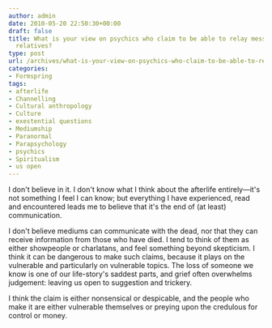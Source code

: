 ```yaml
---
author: admin
date: 2010-05-20 22:50:30+00:00
draft: false
title: What is your view on psychics who claim to be able to relay messages from dead
  relatives?
type: post
url: /archives/what-is-your-view-on-psychics-who-claim-to-be-able-to-relay-messages-from-dead-relatives/
categories:
- Formspring
tags:
- afterlife
- Channelling
- Cultural anthropology
- Culture
- exestential questions
- Mediumship
- Paranormal
- Parapsychology
- psychics
- Spiritualism
- us open
---
```


I don't believe in it. I don't know what I think about the afterlife entirely—it's not something I feel I can know; but everything I have experienced, read and encountered leads me to believe that it's the end of (at least) communication. 

I don't believe mediums can communicate with the dead, nor that they can receive information from those who have died. I tend to think of them as either showpeople or charlatans, and feel something beyond skepticism. I think it can be dangerous to make such claims, because it plays on the vulnerable and particularly on vulnerable topics. The loss of someone we know is one of our life-story's saddest parts, and grief often overwhelms judgement: leaving us open to suggestion and trickery.

I think the claim is either nonsensical or despicable, and the people who make it are either vulnerable themselves or preying upon the credulous for control or money.
